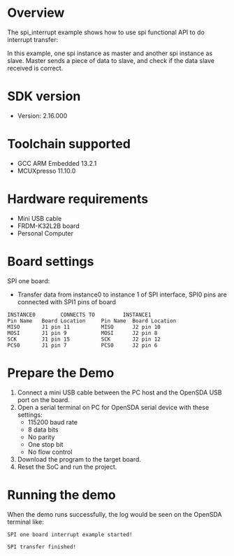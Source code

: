 Overview
========
The spi_interrupt example shows how to use spi functional API to do interrupt transfer:

In this example, one spi instance as master and another spi instance as slave. Master sends a piece of data to slave,
and check if the data slave received is correct.

SDK version
===========
- Version: 2.16.000

Toolchain supported
===================
- GCC ARM Embedded  13.2.1
- MCUXpresso  11.10.0

Hardware requirements
=====================
- Mini USB cable
- FRDM-K32L2B board
- Personal Computer

Board settings
==============
SPI one board:
  + Transfer data from instance0 to instance 1 of SPI interface, SPI0 pins are connected with
    SPI1 pins of board
~~~~~~~~~~~~~~~~~~~~~~~~~~~~~~~~~~~~~~~~~~~~~~~~~~~~~~
INSTANCE0        CONNECTS TO         INSTANCE1
Pin Name   Board Location     Pin Name  Board Location
MISO       J1 pin 11          MISO      J2 pin 10
MOSI       J1 pin 9           MOSI      J2 pin 8
SCK        J1 pin 15          SCK       J2 pin 12
PCS0       J1 pin 7           PCS0      J2 pin 6
~~~~~~~~~~~~~~~~~~~~~~~~~~~~~~~~~~~~~~~~~~~~~~~~~~~~~~
Prepare the Demo
================
1.  Connect a mini USB cable between the PC host and the OpenSDA USB port on the board.
2.  Open a serial terminal on PC for OpenSDA serial device with these settings:
    - 115200 baud rate
    - 8 data bits
    - No parity
    - One stop bit
    - No flow control
3.  Download the program to the target board.
4.  Reset the SoC and run the project.

Running the demo
================
When the demo runs successfully, the log would be seen on the OpenSDA terminal like:

~~~~~~~~~~~~~~~~~~~~~~~~~~~~~~~~~~~~~~~
SPI one board interrupt example started!

SPI transfer finished!
~~~~~~~~~~~~~~~~~~~~~~~~~~~~~~~~~~~~~~~
